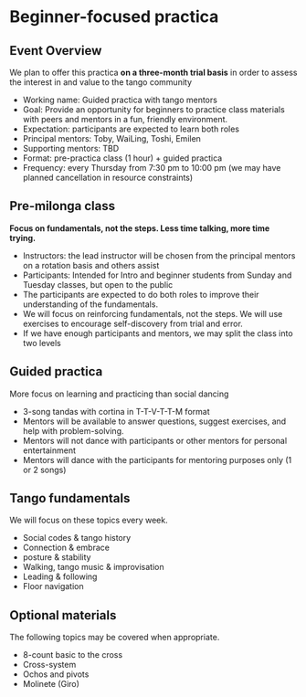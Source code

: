 # Beginner-focused practica

## Event Overview
We plan to offer this practica **on a three-month trial basis** in order to assess the interest in and value to the tango community
* Working name: Guided practica with tango mentors
* Goal: Provide an opportunity for beginners to practice class materials with peers and mentors in a fun, friendly environment.
* Expectation: participants are expected to learn both roles
* Principal mentors: Toby, WaiLing, Toshi, Emilen
* Supporting mentors: TBD
* Format: pre-practica class (1 hour) + guided practica
* Frequency: every Thursday from 7:30 pm to 10:00 pm (we may have planned cancellation in resource constraints)

## Pre-milonga class 
**Focus on fundamentals, not the steps. Less time talking, more time trying.** 
* Instructors: the lead instructor will be chosen from the principal mentors on a rotation basis and others assist
* Participants: Intended for Intro and beginner students from Sunday and Tuesday classes, but open to the public
* The participants are expected to do both roles to improve their understanding of the fundamentals.
* We will focus on reinforcing fundamentals, not the steps. We will use exercises to encourage self-discovery from trial and error.   
* If we have enough participants and mentors, we may split the class into two levels

## Guided practica
More focus on learning and practicing than social dancing
* 3-song tandas with cortina in T-T-V-T-T-M format
* Mentors will be available to answer questions, suggest exercises, and help with problem-solving.
* Mentors will not dance with participants or other mentors for personal entertainment
* Mentors will dance with the participants for mentoring purposes only (1 or 2 songs)

## Tango fundamentals
We will focus on these topics every week. 
* Social codes & tango history
* Connection & embrace
* posture & stability
* Walking, tango music & improvisation
* Leading & following
* Floor navigation

## Optional materials
The following topics may be covered when appropriate.  
* 8-count basic to the cross
* Cross-system
* Ochos and pivots
* Molinete (Giro)
